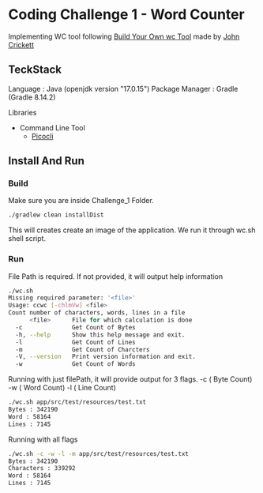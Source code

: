 # Coding Challenge 1 - Word Counter

Implementing WC tool following [Build Your Own wc Tool](https://codingchallenges.fyi/challenges/challenge-wc "Build Your Own wc Tool") made by [John Crickett](https://x.com/johncrickett)

## TeckStack

Language : Java (openjdk version "17.0.15")
Package Manager : Gradle (Gradle 8.14.2)

Libraries
* Command Line Tool
    * [Picocli](https://picocli.info/)

## Install And Run

### Build
Make sure you are inside Challenge_1 Folder.
```bash
./gradlew clean installDist
```
This will creates create an image of the application. We run it through wc.sh shell script.

### Run

File Path is required. If not provided, it will output help information

```bash
./wc.sh
Missing required parameter: '<file>'
Usage: ccwc [-chlmVw] <file>
Count number of characters, words, lines in a file
      <file>      File for which calculation is done
  -c              Get Count of Bytes
  -h, --help      Show this help message and exit.
  -l              Get Count of Lines
  -m              Get Count of Charcters
  -V, --version   Print version information and exit.
  -w              Get Count of Words
```

Running with just filePath, it will provide output for 3 flags.
\-c ( Byte Count)
\-w ( Word Count)
\-l ( Line Count)

```bash
./wc.sh app/src/test/resources/test.txt
Bytes : 342190
Word : 58164
Lines : 7145
```

Running with all flags
```bash
./wc.sh -c -w -l -m app/src/test/resources/test.txt
Bytes : 342190
Characters : 339292
Word : 58164
Lines : 7145
```
